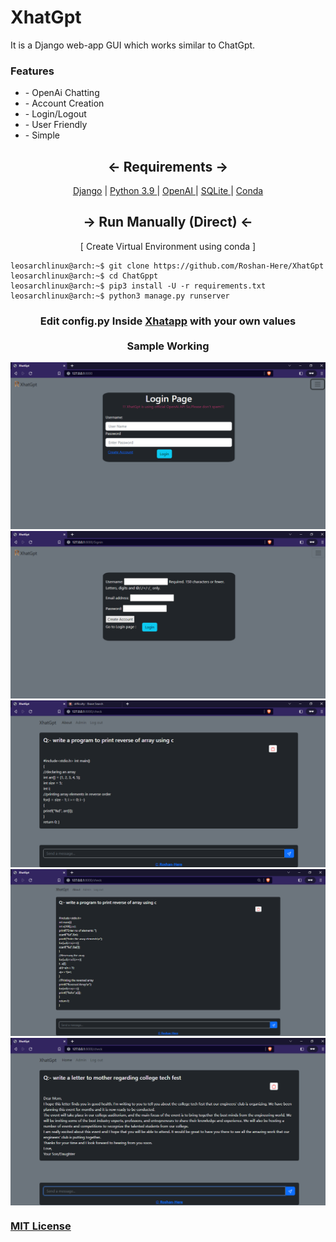 # XhatGpt
<p>It is a Django web-app GUI which works similar to ChatGpt.</p>


<h3>Features</h3>
<ul>
<li>
- OpenAi Chatting
</li>
<li>
- Account Creation
</li>
<li>
- Login/Logout
</li>
<li>
- User Friendly
</li>
<li>
- Simple
</li> 
</ul>


<h2 align="center"> 
    <- Requirements -> 
</h2>
<p align="center">
    <a href="https://docs.djangoproject.com/en/4.2/"> Django</a> |
    <a href="https://www.python.org/downloads/release/python-390/"> Python 3.9 </a> |
    <a href="https://openai.com/product/gpt-4"> OpenAI </a> | 
    <a href="https://sqlite.org/index.html"> SQLite </a> |
    <a href="https://docs.conda.io/en/latest/">Conda</a>
</p>


<h2 align="center"> 
   -> Run Manually (Direct) <-
</h2>

<p align="center">[ Create Virtual Environment using conda ]</p>

```console
leosarchlinux@arch:~$ git clone https://github.com/Roshan-Here/XhatGpt
leosarchlinux@arch:~$ cd ChatGppt
leosarchlinux@arch:~$ pip3 install -U -r requirements.txt
leosarchlinux@arch:~$ python3 manage.py runserver
```

<h3 align="center">
    Edit config.py Inside <a href="https://github.com/Roshan-Here/XhatGpt/ChatGppt/xhatapp/Config.py">Xhatapp</a> with your  own values
</h3>


<h3 align="center" style="margin-top:4%"> Sample Working </h3>
<img src="Sampleworking/Screenshot 5.png" alt="" srcset="">
<img src="Sampleworking/Screenshot 4.png" alt="" srcset="">
<img src="Sampleworking/Screenshot 3.png" alt="" srcset="">
<img src="Sampleworking/Screenshot 2.png" alt="" srcset="">
<img src="Sampleworking/Screenshot 1.png" alt="" srcset="">

<h3 style="margin-top:4%"><a href="https://github.com/Roshan-Here/XhatGpt/blob/main/LICENSE">MIT License</a></h3>